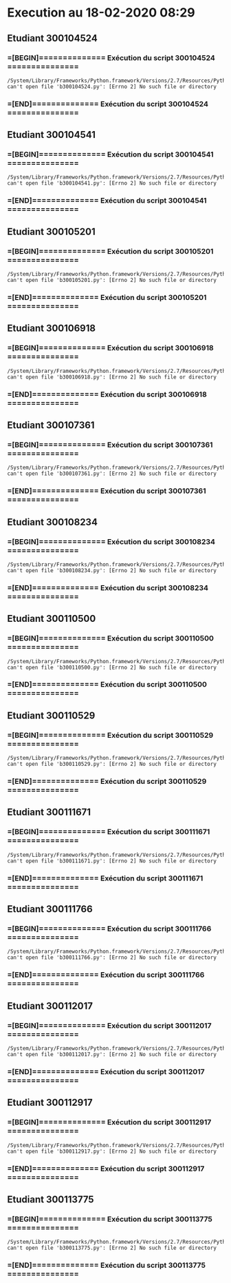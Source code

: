 # Execution au 18-02-2020 08:29

## Etudiant 300104524 
###  =[BEGIN]============== Exécution du script 300104524 =============== 
```
/System/Library/Frameworks/Python.framework/Versions/2.7/Resources/Python.app/Contents/MacOS/Python: can't open file 'b300104524.py': [Errno 2] No such file or directory
```
###  =[END]============== Exécution du script 300104524 =============== 

## Etudiant 300104541 
###  =[BEGIN]============== Exécution du script 300104541 =============== 
```
/System/Library/Frameworks/Python.framework/Versions/2.7/Resources/Python.app/Contents/MacOS/Python: can't open file 'b300104541.py': [Errno 2] No such file or directory
```
###  =[END]============== Exécution du script 300104541 =============== 

## Etudiant 300105201 
###  =[BEGIN]============== Exécution du script 300105201 =============== 
```
/System/Library/Frameworks/Python.framework/Versions/2.7/Resources/Python.app/Contents/MacOS/Python: can't open file 'b300105201.py': [Errno 2] No such file or directory
```
###  =[END]============== Exécution du script 300105201 =============== 

## Etudiant 300106918 
###  =[BEGIN]============== Exécution du script 300106918 =============== 
```
/System/Library/Frameworks/Python.framework/Versions/2.7/Resources/Python.app/Contents/MacOS/Python: can't open file 'b300106918.py': [Errno 2] No such file or directory
```
###  =[END]============== Exécution du script 300106918 =============== 

## Etudiant 300107361 
###  =[BEGIN]============== Exécution du script 300107361 =============== 
```
/System/Library/Frameworks/Python.framework/Versions/2.7/Resources/Python.app/Contents/MacOS/Python: can't open file 'b300107361.py': [Errno 2] No such file or directory
```
###  =[END]============== Exécution du script 300107361 =============== 

## Etudiant 300108234 
###  =[BEGIN]============== Exécution du script 300108234 =============== 
```
/System/Library/Frameworks/Python.framework/Versions/2.7/Resources/Python.app/Contents/MacOS/Python: can't open file 'b300108234.py': [Errno 2] No such file or directory
```
###  =[END]============== Exécution du script 300108234 =============== 

## Etudiant 300110500 
###  =[BEGIN]============== Exécution du script 300110500 =============== 
```
/System/Library/Frameworks/Python.framework/Versions/2.7/Resources/Python.app/Contents/MacOS/Python: can't open file 'b300110500.py': [Errno 2] No such file or directory
```
###  =[END]============== Exécution du script 300110500 =============== 

## Etudiant 300110529 
###  =[BEGIN]============== Exécution du script 300110529 =============== 
```
/System/Library/Frameworks/Python.framework/Versions/2.7/Resources/Python.app/Contents/MacOS/Python: can't open file 'b300110529.py': [Errno 2] No such file or directory
```
###  =[END]============== Exécution du script 300110529 =============== 

## Etudiant 300111671 
###  =[BEGIN]============== Exécution du script 300111671 =============== 
```
/System/Library/Frameworks/Python.framework/Versions/2.7/Resources/Python.app/Contents/MacOS/Python: can't open file 'b300111671.py': [Errno 2] No such file or directory
```
###  =[END]============== Exécution du script 300111671 =============== 

## Etudiant 300111766 
###  =[BEGIN]============== Exécution du script 300111766 =============== 
```
/System/Library/Frameworks/Python.framework/Versions/2.7/Resources/Python.app/Contents/MacOS/Python: can't open file 'b300111766.py': [Errno 2] No such file or directory
```
###  =[END]============== Exécution du script 300111766 =============== 

## Etudiant 300112017 
###  =[BEGIN]============== Exécution du script 300112017 =============== 
```
/System/Library/Frameworks/Python.framework/Versions/2.7/Resources/Python.app/Contents/MacOS/Python: can't open file 'b300112017.py': [Errno 2] No such file or directory
```
###  =[END]============== Exécution du script 300112017 =============== 

## Etudiant 300112917 
###  =[BEGIN]============== Exécution du script 300112917 =============== 
```
/System/Library/Frameworks/Python.framework/Versions/2.7/Resources/Python.app/Contents/MacOS/Python: can't open file 'b300112917.py': [Errno 2] No such file or directory
```
###  =[END]============== Exécution du script 300112917 =============== 

## Etudiant 300113775 
###  =[BEGIN]============== Exécution du script 300113775 =============== 
```
/System/Library/Frameworks/Python.framework/Versions/2.7/Resources/Python.app/Contents/MacOS/Python: can't open file 'b300113775.py': [Errno 2] No such file or directory
```
###  =[END]============== Exécution du script 300113775 =============== 
